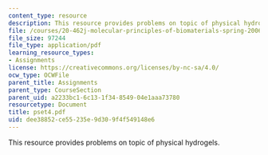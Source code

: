 ```yaml
---
content_type: resource
description: This resource provides problems on topic of physical hydrogels.
file: /courses/20-462j-molecular-principles-of-biomaterials-spring-2006/dee38852ce55235e9d309f4f549148e6_pset4.pdf
file_size: 97244
file_type: application/pdf
learning_resource_types:
- Assignments
license: https://creativecommons.org/licenses/by-nc-sa/4.0/
ocw_type: OCWFile
parent_title: Assignments
parent_type: CourseSection
parent_uid: a2233bc1-6c13-1f34-8549-04e1aaa73780
resourcetype: Document
title: pset4.pdf
uid: dee38852-ce55-235e-9d30-9f4f549148e6
---
```

This resource provides problems on topic of physical hydrogels.